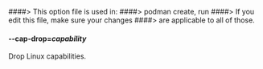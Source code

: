 ####> This option file is used in:
####>   podman create, run
####> If you edit this file, make sure your changes
####> are applicable to all of those.
#### **--cap-drop**=*capability*

Drop Linux capabilities.
